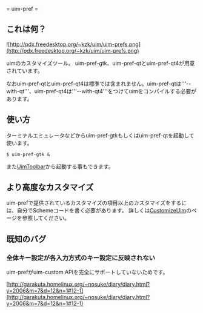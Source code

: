 ﻿= uim-pref =

## これは何？ ##

![http://pdx.freedesktop.org/~kzk/uim/uim-prefs.png](http://pdx.freedesktop.org/~kzk/uim/uim-prefs.png)

uimのカスタマイズツール。 uim-pref-gtk、uim-pref-qtとuim-pref-qt4が用意されています。

なおuim-pref-qtとuim-pref-qt4は標準では含まれません。uim-pref-qtは'''--with-qt'''、uim-pref-qt4は'''--with-qt4'''をつけてuimをコンパイルする必要があります。

## 使い方 ##

ターミナルエミュレータなどからuim-pref-gtkもしくはuim-pref-qtを起動して使います。

```
$ uim-pref-gtk &
```

また[UimToolbar](UimToolbar.md)から起動する事もできます。

## より高度なカスタマイズ ##

uim-prefで提供されているカスタマイズの項目以上のカスタマイズをするには、自分でSchemeコードを書く必要があります。 詳しくは[CustomizeUim](CustomizeUim.md)のページを参照してください。

## 既知のバグ ##

### 全体キー設定が各入力方式のキー設定に反映されない ###

uim-prefがuim-custom APIを完全にサポートしていないためです。

[http://garakuta.homelinux.org/~nosuke/diary/diary.html?y=2006&m=7&d=12&n=1#12-1](http://garakuta.homelinux.org/~nosuke/diary/diary.html?y=2006&m=7&d=12&n=1#12-1)
